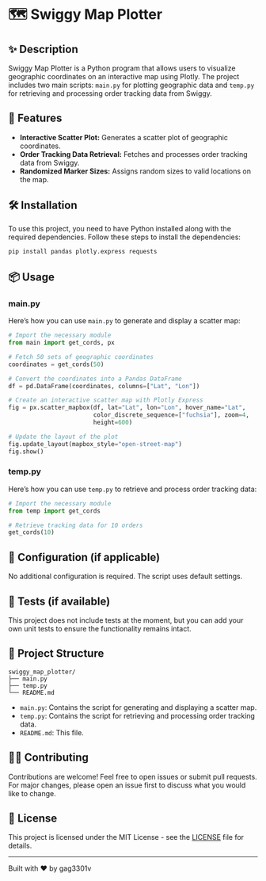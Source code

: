 # 🗺️ Swiggy Map Plotter

## ✨ Description

Swiggy Map Plotter is a Python program that allows users to visualize geographic coordinates on an interactive map using Plotly. The project includes two main scripts: `main.py` for plotting geographic data and `temp.py` for retrieving and processing order tracking data from Swiggy.

## 🚀 Features

- **Interactive Scatter Plot:** Generates a scatter plot of geographic coordinates.
- **Order Tracking Data Retrieval:** Fetches and processes order tracking data from Swiggy.
- **Randomized Marker Sizes:** Assigns random sizes to valid locations on the map.

## 🛠️ Installation

To use this project, you need to have Python installed along with the required dependencies. Follow these steps to install the dependencies:

```bash
pip install pandas plotly.express requests
```

## 📦 Usage

### main.py

Here’s how you can use `main.py` to generate and display a scatter map:

```python
# Import the necessary module
from main import get_cords, px

# Fetch 50 sets of geographic coordinates
coordinates = get_cords(50)

# Convert the coordinates into a Pandas DataFrame
df = pd.DataFrame(coordinates, columns=["Lat", "Lon"])

# Create an interactive scatter map with Plotly Express
fig = px.scatter_mapbox(df, lat="Lat", lon="Lon", hover_name="Lat",
                        color_discrete_sequence=["fuchsia"], zoom=4,
                        height=600)

# Update the layout of the plot
fig.update_layout(mapbox_style="open-street-map")
fig.show()
```

### temp.py

Here’s how you can use `temp.py` to retrieve and process order tracking data:

```python
# Import the necessary module
from temp import get_cords

# Retrieve tracking data for 10 orders
get_cords(10)
```

## 🔧 Configuration (if applicable)

No additional configuration is required. The script uses default settings.

## 🧪 Tests (if available)

This project does not include tests at the moment, but you can add your own unit tests to ensure the functionality remains intact.

## 📁 Project Structure

```
swiggy_map_plotter/
├── main.py
├── temp.py
└── README.md
```

- `main.py`: Contains the script for generating and displaying a scatter map.
- `temp.py`: Contains the script for retrieving and processing order tracking data.
- `README.md`: This file.

## 👩‍💻 Contributing

Contributions are welcome! Feel free to open issues or submit pull requests. For major changes, please open an issue first to discuss what you would like to change.

## 📄 License

This project is licensed under the MIT License - see the [LICENSE](LICENSE) file for details.

---

Built with ❤️ by gag3301v